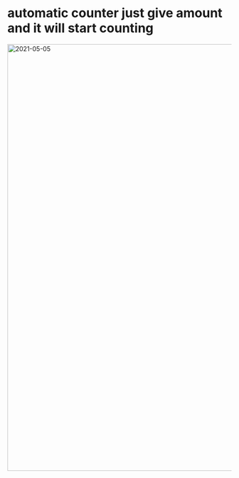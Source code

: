 ﻿# automatic counter just give amount and it will start counting
<img width="960" alt="2021-05-05" src="https://user-images.githubusercontent.com/59576366/117130213-5f0c5500-adbd-11eb-844a-88f7b23c1a71.png">
